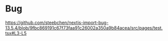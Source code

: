 # Bug

https://github.com/steebchen/nextjs-import-bug-13.5.4/blob/9fbc869191c67f73faa91c26002a350a9b84acea/src/pages/test.tsx#L3-L5
